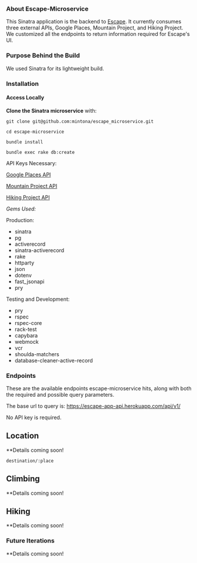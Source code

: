 ### About Escape-Microservice

This Sinatra application is the backend to [Escape](https://github.com/mintona/escape_app). It currently consumes three external APIs, Google Places, Mountain Project, and Hiking Project. We customized all the endpoints to return information required for Escape's UI.


### Purpose Behind the Build

We used Sinatra for its lightweight build.


### Installation

#### Access Locally

**Clone the Sinatra microservice** with:

`git clone git@github.com:mintona/escape_microservice.git`

`cd escape-microservice`

`bundle install`

`bundle exec rake db:create`

API Keys Necessary:

[Google Places API](https://developers.google.com/places/web-service/intro)

[Mountain Project API](https://www.mountainproject.com/data)

[Hiking Project API](https://www.hikingproject.com/data)

*Gems Used:*

Production:
* sinatra
* pg
* activerecord
* sinatra-activerecord
* rake
* httparty
* json
* dotenv
* fast_jsonapi
* pry

Testing and Development:
* pry
* rspec
* rspec-core
* rack-test
* capybara
* webmock
* vcr
* shoulda-matchers
* database-cleaner-active-record


### Endpoints

These are the available endpoints escape-microservice hits, along with both the required and possible query parameters.

The base url to query is: https://escape-app-api.herokuapp.com/api/v1/

No API key is required.

## Location
**Details coming soon!

`destination/:place`

## Climbing
**Details coming soon!

## Hiking
**Details coming soon!

### Future Iterations
**Details coming soon!
